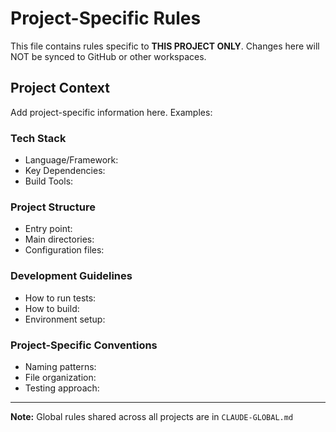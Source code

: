# Project-Specific Rules

This file contains rules specific to **THIS PROJECT ONLY**.
Changes here will NOT be synced to GitHub or other workspaces.

## Project Context

Add project-specific information here. Examples:

### Tech Stack
- Language/Framework:
- Key Dependencies:
- Build Tools:

### Project Structure
- Entry point:
- Main directories:
- Configuration files:

### Development Guidelines
- How to run tests:
- How to build:
- Environment setup:

### Project-Specific Conventions
- Naming patterns:
- File organization:
- Testing approach:

---

**Note:** Global rules shared across all projects are in `CLAUDE-GLOBAL.md`
